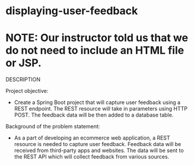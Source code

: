 # displaying-user-feedback
# NOTE: Our instructor told us that we do not need to include an HTML file or JSP.

DESCRIPTION

Project objective:

- Create a Spring Boot project that will capture user feedback using a REST endpoint. The REST resource will take in parameters using HTTP POST. The feedback data will be then added to a database table.


Background of the problem statement:

- As a part of developing an ecommerce web application, a REST resource is needed to capture user feedback. Feedback data will be received from third-party apps and websites. The data will be sent to the REST API which will collect feedback from various sources.
